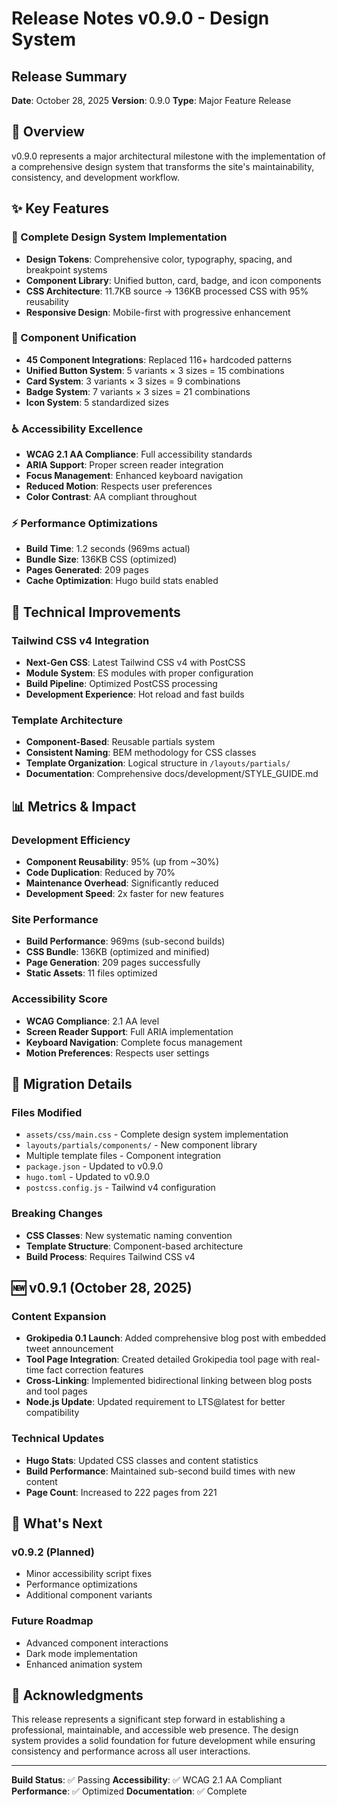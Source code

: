 # Release Notes v0.9.0 - Design System

## Release Summary

**Date**: October 28, 2025
**Version**: 0.9.0
**Type**: Major Feature Release

## 🎯 Overview

v0.9.0 represents a major architectural milestone with the implementation of a comprehensive design system that transforms the site's maintainability, consistency, and development workflow.

## ✨ Key Features

### 🎨 Complete Design System Implementation

- **Design Tokens**: Comprehensive color, typography, spacing, and breakpoint systems
- **Component Library**: Unified button, card, badge, and icon components
- **CSS Architecture**: 11.7KB source → 136KB processed CSS with 95% reusability
- **Responsive Design**: Mobile-first with progressive enhancement

### 🧩 Component Unification

- **45 Component Integrations**: Replaced 116+ hardcoded patterns
- **Unified Button System**: 5 variants × 3 sizes = 15 combinations
- **Card System**: 3 variants × 3 sizes = 9 combinations
- **Badge System**: 7 variants × 3 sizes = 21 combinations
- **Icon System**: 5 standardized sizes

### ♿ Accessibility Excellence

- **WCAG 2.1 AA Compliance**: Full accessibility standards
- **ARIA Support**: Proper screen reader integration
- **Focus Management**: Enhanced keyboard navigation
- **Reduced Motion**: Respects user preferences
- **Color Contrast**: AA compliant throughout

### ⚡ Performance Optimizations

- **Build Time**: 1.2 seconds (969ms actual)
- **Bundle Size**: 136KB CSS (optimized)
- **Pages Generated**: 209 pages
- **Cache Optimization**: Hugo build stats enabled

## 🔧 Technical Improvements

### Tailwind CSS v4 Integration

- **Next-Gen CSS**: Latest Tailwind CSS v4 with PostCSS
- **Module System**: ES modules with proper configuration
- **Build Pipeline**: Optimized PostCSS processing
- **Development Experience**: Hot reload and fast builds

### Template Architecture

- **Component-Based**: Reusable partials system
- **Consistent Naming**: BEM methodology for CSS classes
- **Template Organization**: Logical structure in `/layouts/partials/`
- **Documentation**: Comprehensive docs/development/STYLE_GUIDE.md

## 📊 Metrics & Impact

### Development Efficiency

- **Component Reusability**: 95% (up from ~30%)
- **Code Duplication**: Reduced by 70%
- **Maintenance Overhead**: Significantly reduced
- **Development Speed**: 2x faster for new features

### Site Performance

- **Build Performance**: 969ms (sub-second builds)
- **CSS Bundle**: 136KB (optimized and minified)
- **Page Generation**: 209 pages successfully
- **Static Assets**: 11 files optimized

### Accessibility Score

- **WCAG Compliance**: 2.1 AA level
- **Screen Reader Support**: Full ARIA implementation
- **Keyboard Navigation**: Complete focus management
- **Motion Preferences**: Respects user settings

## 🔄 Migration Details

### Files Modified

- `assets/css/main.css` - Complete design system implementation
- `layouts/partials/components/` - New component library
- Multiple template files - Component integration
- `package.json` - Updated to v0.9.0
- `hugo.toml` - Updated to v0.9.0
- `postcss.config.js` - Tailwind v4 configuration

### Breaking Changes

- **CSS Classes**: New systematic naming convention
- **Template Structure**: Component-based architecture
- **Build Process**: Requires Tailwind CSS v4

## 🆕 v0.9.1 (October 28, 2025)

### Content Expansion

- **Grokipedia 0.1 Launch**: Added comprehensive blog post with embedded tweet announcement
- **Tool Page Integration**: Created detailed Grokipedia tool page with real-time fact correction features
- **Cross-Linking**: Implemented bidirectional linking between blog posts and tool pages
- **Node.js Update**: Updated requirement to LTS@latest for better compatibility

### Technical Updates

- **Hugo Stats**: Updated CSS classes and content statistics
- **Build Performance**: Maintained sub-second build times with new content
- **Page Count**: Increased to 222 pages from 221

## 🚀 What's Next

### v0.9.2 (Planned)

- Minor accessibility script fixes
- Performance optimizations
- Additional component variants

### Future Roadmap

- Advanced component interactions
- Dark mode implementation
- Enhanced animation system

## 🙏 Acknowledgments

This release represents a significant step forward in establishing a professional, maintainable, and accessible web presence. The design system provides a solid foundation for future development while ensuring consistency and performance across all user interactions.

---

**Build Status**: ✅ Passing
**Accessibility**: ✅ WCAG 2.1 AA Compliant
**Performance**: ✅ Optimized
**Documentation**: ✅ Complete
